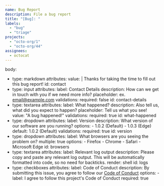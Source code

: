 ```yaml
---
name: Bug Report
description: File a bug report
title: "[Bug]: "
labels:
  - "bug"
  - "triage"
projects:
  - "octo-org/1"
  - "octo-org/44"
assignees:
  - octocat
---
```


body:

- type: markdown
  attributes:
  value: |
  Thanks for taking the time to fill out this bug report!
  id: contact
- type: input
  attributes:
  label: Contact Details
  description: How can we get in touch with you if we need more info?
  placeholder: ex. email@example.com
  validations:
  required: false
  id: contact-details
- type: textarea
  attributes:
  label: What happened?
  description: Also tell us, what did you expect to happen?
  placeholder: Tell us what you see!
  value: "A bug happened!"
  validations:
  required: true
  id: what-happened
- type: dropdown
  attributes:
  label: Version
  description: What version of our software are you running?
  options: - 1.0.2 (Default) - 1.0.3 (Edge)
  default: 1.0.2 (Default)
  validations:
  required: true
  id: version
- type: dropdown
  attributes:
  label: What browsers are you seeing the problem on?
  multiple: true
  options: - Firefox - Chrome - Safari - Microsoft Edge
  id: browsers
- type: textarea
  attributes:
  label: Relevant log output
  description: Please copy and paste any relevant log output. This will
  be automatically formatted into code, so no need for backticks.
  render: shell
  id: logs
- type: checkboxes
  attributes:
  label: Code of Conduct
  description: By submitting this issue, you agree to follow our [Code of
  Conduct](https://example.com)
  options: - label: I agree to follow this project's Code of Conduct
  required: true
